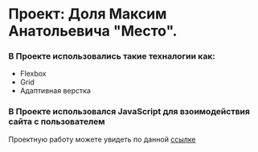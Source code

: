 # Проект: Доля Максим Анатольевича "Место".

### В Проекте использовались такие техналогии как:

* Flexbox
* Grid
* Адаптивная верстка
### В Проекте использовался JavaScript  для взоимодействия сайта с пользователем 



Проектную работу можете увидеть по данной  [ссылке](https://maksii0072.github.io/mesto/)






